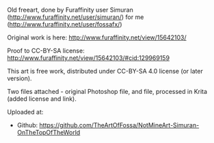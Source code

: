 Old freeart, done by Furaffinity user Simuran (http://www.furaffinity.net/user/simuran/) for me (http://www.furaffinity.net/user/fossafx/)

Original work is here: http://www.furaffinity.net/view/15642103/

Proof to CC-BY-SA license: http://www.furaffinity.net/view/15642103/#cid:129969159

This art is free work, distributed under CC-BY-SA 4.0 license (or later version).

Two files attached - original Photoshop file, and file, processed in Krita (added license and link).

Uploaded at:
- Github: https://github.com/TheArtOfFossa/NotMineArt-Simuran-OnTheTopOfTheWorld
